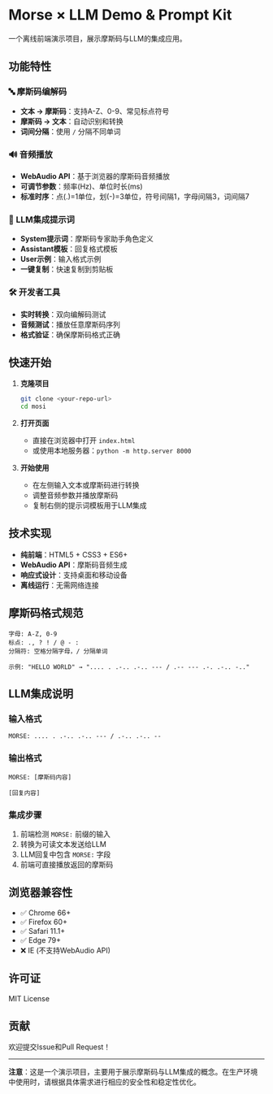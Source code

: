 # Morse × LLM Demo & Prompt Kit

一个离线前端演示项目，展示摩斯码与LLM的集成应用。

## 功能特性

### 🔤 摩斯码编解码
- **文本 → 摩斯码**：支持A-Z、0-9、常见标点符号
- **摩斯码 → 文本**：自动识别和转换
- **词间分隔**：使用 `/` 分隔不同单词

### 🔊 音频播放
- **WebAudio API**：基于浏览器的摩斯码音频播放
- **可调节参数**：频率(Hz)、单位时长(ms)
- **标准时序**：点(.)=1单位，划(-)=3单位，符号间隔1，字母间隔3，词间隔7

### 🤖 LLM集成提示词
- **System提示词**：摩斯码专家助手角色定义
- **Assistant模板**：回复格式模板
- **User示例**：输入格式示例
- **一键复制**：快速复制到剪贴板

### 🛠️ 开发者工具
- **实时转换**：双向编解码测试
- **音频测试**：播放任意摩斯码序列
- **格式验证**：确保摩斯码格式正确

## 快速开始

1. **克隆项目**
   ```bash
   git clone <your-repo-url>
   cd mosi
   ```

2. **打开页面**
   - 直接在浏览器中打开 `index.html`
   - 或使用本地服务器：`python -m http.server 8000`

3. **开始使用**
   - 在左侧输入文本或摩斯码进行转换
   - 调整音频参数并播放摩斯码
   - 复制右侧的提示词模板用于LLM集成

## 技术实现

- **纯前端**：HTML5 + CSS3 + ES6+
- **WebAudio API**：摩斯码音频生成
- **响应式设计**：支持桌面和移动设备
- **离线运行**：无需网络连接

## 摩斯码格式规范

```
字母: A-Z, 0-9
标点: ., ? ! / @ - :
分隔符: 空格分隔字母，/ 分隔单词

示例: "HELLO WORLD" → ".... . .-.. .-.. --- / .-- --- .-. .-.. -.."
```

## LLM集成说明

### 输入格式
```
MORSE: .... . .-.. .-.. --- / .-.. .-.. --
```

### 输出格式
```
MORSE: [摩斯码内容]

[回复内容]
```

### 集成步骤
1. 前端检测 `MORSE:` 前缀的输入
2. 转换为可读文本发送给LLM
3. LLM回复中包含 `MORSE:` 字段
4. 前端可直接播放返回的摩斯码

## 浏览器兼容性

- ✅ Chrome 66+
- ✅ Firefox 60+
- ✅ Safari 11.1+
- ✅ Edge 79+
- ❌ IE (不支持WebAudio API)

## 许可证

MIT License

## 贡献

欢迎提交Issue和Pull Request！

---

**注意**：这是一个演示项目，主要用于展示摩斯码与LLM集成的概念。在生产环境中使用时，请根据具体需求进行相应的安全性和稳定性优化。
